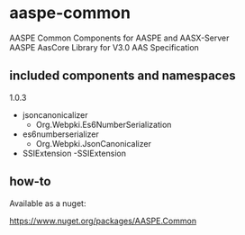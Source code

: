 # aaspe-common

AASPE Common Components for AASPE and AASX-Server  
AASPE AasCore Library for V3.0 AAS Specification  

## included components and namespaces

1.0.3

- jsoncanonicalizer
    - Org.Webpki.Es6NumberSerialization
- es6numberserializer
    - Org.Webpki.JsonCanonicalizer
- SSIExtension
    -SSIExtension

## how-to

Available as a nuget:

https://www.nuget.org/packages/AASPE.Common